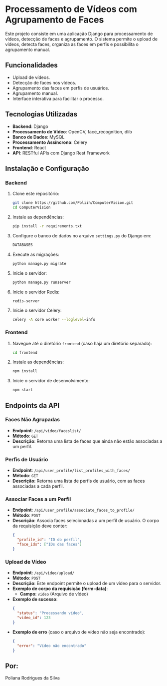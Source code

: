 # Processamento de Vídeos com Agrupamento de Faces

Este projeto consiste em uma aplicação Django para processamento de vídeos, detecção de faces e agrupamento. O sistema permite o upload de vídeos, detecta faces, organiza as faces em perfis e possibilita o agrupamento manual.

## Funcionalidades

- Upload de vídeos.
- Detecção de faces nos vídeos.
- Agrupamento das faces em perfis de usuários.
- Agrupamento manual.
- Interface interativa para facilitar o processo.

## Tecnologias Utilizadas

- **Backend**: Django
- **Processamento de Vídeo**: OpenCV, face_recognition, dlib
- **Banco de Dados**: MySQL
- **Processamento Assíncrono**: Celery
- **Frontend**: React
- **API**: RESTful APIs com Django Rest Framework

## Instalação e Configuração

### Backend

1. Clone este repositório:
   ```bash
   git clone https://github.com/Poliih/ComputerVision.git
   cd ComputerVision
   ```

2. Instale as dependências:
   ```bash
   pip install -r requirements.txt
   ```

3. Configure o banco de dados no arquivo `settings.py` do Django em:
   ```bash
   DATABASES
   ```

4. Execute as migrações:
   ```bash
   python manage.py migrate
   ```

5. Inicie o servidor:
   ```bash
   python manage.py runserver
   ```

6. Inicie o servidor Redis:
   ```bash
   redis-server
   ```

7. Inicie o servidor Celery:
   ```bash
   celery -A core worker --loglevel=info
   ```

### Frontend

1. Navegue até o diretório `frontend` (caso haja um diretório separado):
   ```bash
   cd frontend
   ```

2. Instale as dependências:
   ```bash
   npm install
   ```

3. Inicie o servidor de desenvolvimento:
   ```bash
   npm start
   ```

## Endpoints da API

### **Faces Não Agrupadas**
- **Endpoint**: `/api/video/faceslist/`
- **Método**: `GET`
- **Descrição**: Retorna uma lista de faces que ainda não estão associadas a um perfil.

### **Perfis de Usuário**
- **Endpoint**: `/api/user_profile/list_profiles_with_faces/`
- **Método**: `GET`
- **Descrição**: Retorna uma lista de perfis de usuário, com as faces associadas a cada perfil.

### **Associar Faces a um Perfil**
- **Endpoint**: `/api/user_profile/associate_faces_to_profile/`
- **Método**: `POST`
- **Descrição**: Associa faces selecionadas a um perfil de usuário. O corpo da requisição deve conter:
  ```json
  {
    "profile_id": "ID do perfil",
    "face_ids": ["IDs das faces"]
  }
  ```

### **Upload de Vídeo**
- **Endpoint**: `/api/video/upload/`
- **Método**: `POST`
- **Descrição**: Este endpoint permite o upload de um vídeo para o servidor.
- **Exemplo de corpo da requisição (form-data)**:
  - **Campo**: `video` (Arquivo de vídeo)
- **Exemplo de sucesso**:
  ```json
  {
    "status": "Processando vídeo",
    "video_id": 123
  }
  ```
- **Exemplo de erro** (caso o arquivo de vídeo não seja encontrado):
  ```json
  {
    "error": "Vídeo não encontrado"
  }
  ```

## Por:

Poliana Rodrigues da Silva

